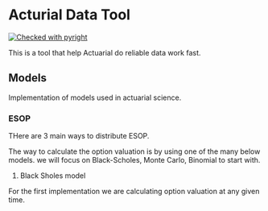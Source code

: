 # Acturial Data Tool

[![Checked with pyright](https://microsoft.github.io/pyright/img/pyright_badge.svg)](https://microsoft.github.io/pyright/)

This is a tool that help Actuarial do reliable data work fast.

## Models

Implementation of models used in actuarial science.

### ESOP

THere are 3 main ways to distribute ESOP.

The way to calculate the option valuation is by using one of the many below models. we will focus on Black-Scholes, Monte Carlo, Binomial to start with.

1. Black Sholes model

For the first implementation we are calculating option valuation at any given time.
